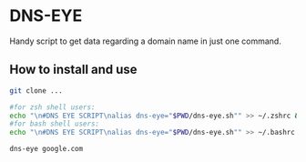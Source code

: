 # DNS-EYE

Handy script to get data regarding a domain name in just one command.

## How to install and use

```sh
git clone ...
```

```sh
#for zsh shell users:
echo "\n#DNS EYE SCRIPT\nalias dns-eye="$PWD/dns-eye.sh"" >> ~/.zshrc && . ~/.zshrc
#for bash shell users:
echo "\n#DNS EYE SCRIPT\nalias dns-eye="$PWD/dns-eye.sh"" >> ~/.bashrc && . ~/.bashrc
```

```sh
dns-eye google.com
```

